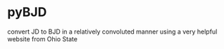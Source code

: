 # pyBJD
convert JD to BJD in a relatively convoluted manner using a very helpful website from Ohio State
